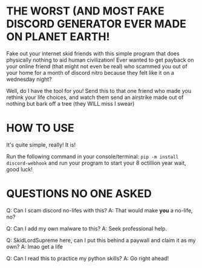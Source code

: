 # THE WORST (AND MOST FAKE DISCORD GENERATOR EVER MADE ON PLANET EARTH!
Fake out your internet skid friends with this simple program that does physically nothing to aid human civilization!
Ever wanted to get payback on your online friend (that might not even be real) who scammed you out of your home for a month of discord nitro because they felt like it on a wednesday night?

Well, do I have the tool for you! Send this to that one friend who made you rethink your life choices, and watch them send an airstrike made out of nothing but bark off a tree (they WILL miss I swear)

# HOW TO USE
It's quite simple, really! It is!

Run the following command in your console/terminal:
`pip -m install discord-webhook`
and run your program to start your 8 octillion year wait, good luck!

# QUESTIONS NO ONE ASKED
Q: Can I scam discord no-lifes with this?
    A: That would make **you** a no-life, no?

Q: Can I add my own malware to this?
    A: Seek professional help.

Q: SkidLordSupreme here, can I put this behind a paywall and claim it as my own?
    A: lmao get a life

Q: Can I read this to practice my python skills?
    A: Go right ahead!
